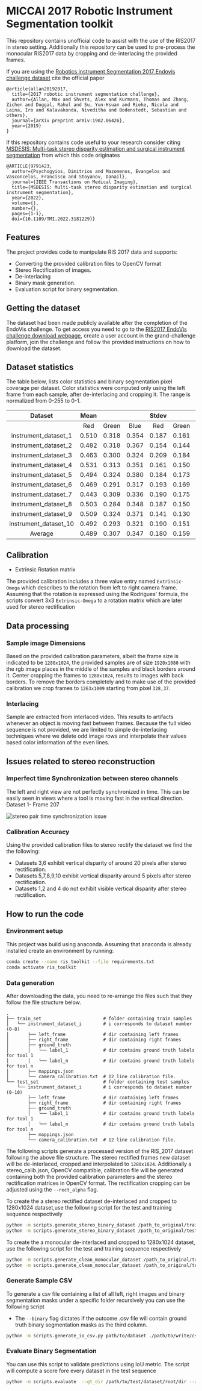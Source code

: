 # MICCAI 2017 Robotic Instrument Segmentation toolkit

This repository contains unofficial code to assist with the use of the RIS2017
in stereo setting. Additionally this repository can be used to pre-process
the monocular RIS2017 data by cropping and de-interlacing the provided frames.

If you are using the [Robotics instrument Segmentation
2017 Endovis challenge dataset](https://arxiv.org/abs/1902.06426)  cite the official paper

```cite
@article{allan20192017,
  title={2017 robotic instrument segmentation challenge},
  author={Allan, Max and Shvets, Alex and Kurmann, Thomas and Zhang, Zichen and Duggal, Rahul and Su, Yun-Hsuan and Rieke, Nicola and Laina, Iro and Kalavakonda, Niveditha and Bodenstedt, Sebastian and others},
  journal={arXiv preprint arXiv:1902.06426},
  year={2019}
}
```

If this repository contains code useful to your research consider citing
[MSDESIS: Multi-task stereo disparity estimation and surgical instrument segmentation](https://ieeexplore.ieee.org/document/9791423) from which this code originates

```cite
@ARTICLE{9791423,
  author={Psychogyios, Dimitrios and Mazomenos, Evangelos and Vasconcelos, Francisco and Stoyanov, Danail},
  journal={IEEE Transactions on Medical Imaging}, 
  title={MSDESIS: Multi-task stereo disparity estimation and surgical instrument segmentation}, 
  year={2022},
  volume={},
  number={},
  pages={1-1},
  doi={10.1109/TMI.2022.3181229}}
```

## Features

The project provides code to manipulate RIS 2017 data and supports:

- Converting the provided calibration files to OpenCV format
- Stereo Rectification of images.
- De-interlacing
- Binary mask generation.
- Evaluation script for binary segmentation.


## Getting the dataset

The dataset had been made publicly available after the completion of the EndoVis challenge.
To get access you need to go to the [RIS2017 EndoVis challenge download webpage](https://endovissub2017-roboticinstrumentsegmentation.grand-challenge.org/Downloads/), 
create a user account in the grand-challenge platform, join the challenge and
follow the provided instructions on how to download the dataset.

## Dataset statistics

The table below, lists color statistics and binary segmentation pixel coverage
per dataset. Color statistics were computed only using the left frame from each
sample, after de-interlacing and cropping it. The range is normalized from 0-255
to 0-1.

|        Dataset        | Mean  |       |       | Stdev |       |       | Coverage |
| :-------------------: | :---: | :---: | :---: | :---: | :---: | :---: | :------: |
|                       |  Red  | Green | Blue  |  Red  | Green | Blue  |    %     |
| instrument_dataset_1  | 0.510 | 0.318 | 0.354 | 0.187 | 0.161 | 0.175 |  0.167   |
| instrument_dataset_2  | 0.482 | 0.318 | 0.367 | 0.154 | 0.144 | 0.161 |  0.132   |
| instrument_dataset_3  | 0.463 | 0.300 | 0.324 | 0.209 | 0.184 | 0.195 |  0.160   |
| instrument_dataset_4  | 0.531 | 0.313 | 0.351 | 0.161 | 0.150 | 0.162 |  0.155   |
| instrument_dataset_5  | 0.494 | 0.324 | 0.380 | 0.184 | 0.173 | 0.196 |  0.135   |
| instrument_dataset_6  | 0.469 | 0.291 | 0.317 | 0.193 | 0.169 | 0.188 |  0.153   |
| instrument_dataset_7  | 0.443 | 0.309 | 0.336 | 0.190 | 0.175 | 0.195 |  0.143   |
| instrument_dataset_8  | 0.503 | 0.284 | 0.348 | 0.187 | 0.150 | 0.174 |  0.164   |
| instrument_dataset_9  | 0.509 | 0.324 | 0.371 | 0.141 | 0.130 | 0.146 |  0.106   |
| instrument_dataset_10 | 0.492 | 0.293 | 0.321 | 0.190 | 0.151 | 0.168 |  0.125   |
|        Average        | 0.489 | 0.307 | 0.347 | 0.180 | 0.159 | 0.176 |  0.144   |

## Calibration

- Extrinsic Rotation matrix

The provided calibration includes a three value entry named `Extrinsic-Omega`
which describes to the rotation from left to right camera frame. Assuming that
the rotation is expressed using the Rodrigues' formula, the scripts convert 3x3
`Extrinsic-Omega` to a rotation matrix which are later used for stereo rectification

## Data processing

### Sample image Dimensions

Based on the provided calibration parameters, albeit the frame size is
indicated to be `1280x1024`, the provided samples are of size `1920x1080` with
the rgb image places in the middle of the samples and black borders around it.
Center cropping the frames to `1280x1024`, results to images with back borders.
To remove the borders completely and to make use of the provided calibration
we crop frames to `1263x1009` starting from pixel `328,37`.

### Interlacing

Sample are extracted from interlaced video. This results to artifacts
whenever an object is moving fast between frames. Because the full
video sequence is not provided, we are limited to simple de-interlacing techniques
where we delete odd image rows and interpolate their values based color information
of the even lines.

## Issues related to stereo reconstruction

### Imperfect time Synchronization between stereo channels

The left and right view are not perfectly synchronized in time. This can be easily seen in
views where a tool is moving fast in the vertical direction.
Dataset 1- Frame 207

![stereo pair time synchronization issue](media/time_sync_issue_fs1f207_ris17.png)

### Calibration Accuracy

Using the provided calibration files to stereo rectify the dataset we find the
the following:

- Datasets 3,6 exhibit vertical disparity of around 20 pixels after stereo
 rectification.
- Datasets 5,7,8,9,10 exhibit vertical disparity around 5 pixels after stereo
 rectification.
- Datasets 1,2 and 4 do not exhibit visible vertical disparity after stereo
rectification.

## How to run the code

### Environment setup

This project was build using anaconda. Assuming that anaconda is already installed
create an environment by running:

```bash
conda create --name ris_toolkit --file requirements.txt
conda activate ris_toolkit
```

### Data generation

After downloading the data, you need to re-arrange the files such that they follow
the file structure below.

```tree
.
├── train_set                       # folder containing train samples
│   └── instrument_dataset_i        # i corresponds to dataset number (0-8)
│       ├── left_frame              # dir containing left frames
│       ├── right_frame             # dir containing right frames
│       ├── ground_truth 
│       │   └── label_1             # dir contains ground truth labels for tool 1
│       │   └── label_n             # dir contains ground truth labels for tool n
│       ├── mappings.json
│       └── camera_calibration.txt  # 12 line calibration file.
└── test_set                        # folder containing test samples
    └── instrument_dataset_i        # i corresponds to dataset number (0-10)
        ├── left_frame              # dir containing left frames
        ├── right_frame             # dir containing right frames
        ├── ground_truth 
        │   └── label_1             # dir contains ground truth labels for tool 1
        │   └── label_n             # dir contains ground truth labels for tool n
        ├── mappings.json
        └── camera_calibration.txt  # 12 line calibration file.
```

The following scripts generate a processed  version of the RIS_2017 dataset
following the above file structure. The stereo rectified frames new dataset will
be de-interlaced, cropped and interpolated to `1280x1024`.
Additionally a stereo_calib.json, OpenCV compatible, calibration file will be
generated containing both the provided calibration parameters and the stereo
rectification matrices in OpenCV format. The rectification cropping can be
adjusted using the `--rect_alpha` flag.

To create the a stereo rectified dataset de-interlaced and cropped to 1280x1024
dataset,use the following script for the test and training sequence respectively

```bash
python -m scripts.generate_stereo_binary_dataset /path_to_original/train_set /path_to_store_the_new/train_set --alpha_rect -1
python -m scripts.generate_stereo_binary_dataset /path_to_original/test_set /path_to_store_the_new/test_set --alpha_rect -1
```

To create the a monocular de-interlaced and cropped to 1280x1024 dataset,
use the following script for the test and training sequence respectively

```bash
python -m scripts.generate_clean_monocular_dataset /path_to_original/train_set /path_to_store_the_new/train_set 
python -m scripts.generate_clean_monocular_dataset /path_to_original/test_set /path_to_store_the_new/test_set 
```

### Generate Sample CSV

To generate a csv file containing a list of all left, right images and binary
segmentation masks under a specific folder recursively you can use the following
script

- The `--binary` flag dictates if the outcome .csv file will contain ground truth
binary segmentation masks as the third column.

```bash
python -m scripts.generate_io_csv.py path/to/dataset ./path/to/write/csv [--binary]
```

### Evaluate Binary Segmentation

You can use this script to validate predictions using IoU metric. The script will
compute a score fore every dataset in the test sequence

```bash
python -m scripts.evaluate  --gt_dir /path/to/test/dataset/root/dir --algorithm_output_dir /path/to directory/samples/for/eval/are/stored 
```
